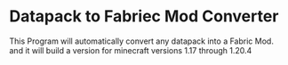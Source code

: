 # Datapack to Fabriec Mod Converter
This Program will automatically convert any datapack into a Fabric Mod. and it will build a version for minecraft versions 1.17 through 1.20.4
